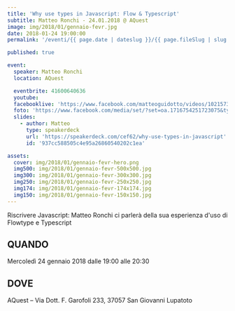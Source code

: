 ```yaml
---
title: 'Why use types in Javascript: Flow & Typescript'
subtitle: Matteo Ronchi - 24.01.2018 @ AQuest
image: img/2018/01/gennaio-fevr.jpg
date: 2018-01-24 19:00:00
permalink: '/eventi/{{ page.date | dateslug }}/{{ page.fileSlug | slug }}/index.html'

published: true

event:
  speaker: Matteo Ronchi
  location: AQuest

  eventbrite: 41600640636
  youtube:
  facebooklive: 'https://www.facebook.com/matteoguidotto/videos/10215738604201992/'
  foto: 'https://www.facebook.com/media/set/?set=oa.1716754251723075&type=3'
  slides:
    - author: Matteo
      type: speakerdeck
      url: 'https://speakerdeck.com/cef62/why-use-types-in-javascript'
      id: '937cc588505c4e95a26860540202c1ea'

assets:
  cover: img/2018/01/gennaio-fevr-hero.png
  img500: img/2018/01/gennaio-fevr-500x500.jpg
  img300: img/2018/01/gennaio-fevr-300x300.jpg
  img250: img/2018/01/gennaio-fevr-250x250.jpg
  img174: img/2018/01/gennaio-fevr-174x174.jpg
  img150: img/2018/01/gennaio-fevr-150x150.jpg
---
```


Riscrivere Javascript: Matteo Ronchi ci parlerà della sua esperienza d'uso di Flowtype e Typescript

## QUANDO

Mercoledì 24 gennaio 2018 dalle 19:00 alle 20:30

## DOVE

AQuest – Via Dott. F. Garofoli 233, 37057 San Giovanni Lupatoto
